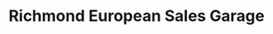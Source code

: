 ---
title: "Richmond European Sales Garage"
url: /richmond-city/richmond-european-sales-garage/
shop: car repair
---